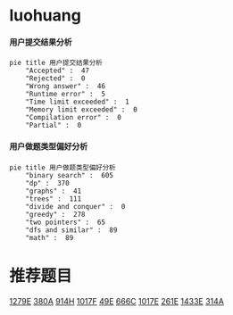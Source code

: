 # luohuang

<!-- tabs:start -->



#### **用户提交结果分析**

```mermaid
pie title 用户提交结果分析
    "Accepted" :  47
    "Rejected" :  0
    "Wrong answer" :  46
    "Runtime error" :  5
    "Time limit exceeded" :  1
    "Memory limit exceeded" :  0
    "Compilation error" :  0
    "Partial" :  0
```

#### **用户做题类型偏好分析**

```mermaid
pie title 用户做题类型偏好分析
    "binary search" :  605
    "dp" :  370
    "graphs" :  41
    "trees" :  111
    "divide and conquer" :  0
    "greedy" :  278
    "two pointers" :  65
    "dfs and similar" :  89
    "math" :  89
```



<!-- tabs:end -->
# 推荐题目
[1279E](https://codeforces.com/contest/1279/problem/E)
[380A](https://codeforces.com/contest/380/problem/A)
[914H](https://codeforces.com/contest/914/problem/H)
[1017F](https://codeforces.com/contest/1017/problem/F)
[49E](https://codeforces.com/contest/49/problem/E)
[666C](https://codeforces.com/contest/666/problem/C)
[1017E](https://codeforces.com/contest/1017/problem/E)
[261E](https://codeforces.com/contest/261/problem/E)
[1433E](https://codeforces.com/contest/1433/problem/E)
[314A](https://codeforces.com/contest/314/problem/A)
